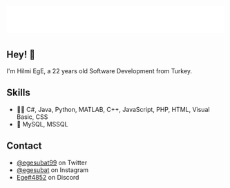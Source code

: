 <h1 align="center">
  <img src="https://raw.githubusercontent.com/Ege99/Ege99/master/name.svg" alt="Hilmi Ege SUBAT" />
</h1>

## Hey! 👋
I'm Hilmi EgE, a 22 years old Software Development from Turkey.

## Skills
- 👨‍💻 C#, Java, Python, MATLAB, C++, JavaScript, PHP, HTML, Visual Basic, CSS
- 💽 MySQL, MSSQL

## Contact
- [@egesubat99](https://twitter.com/egesubat99) on Twitter
- [@egesubat](https://instagram.com/egesubat) on Instagram
- [Ege#4852](./) on Discord
